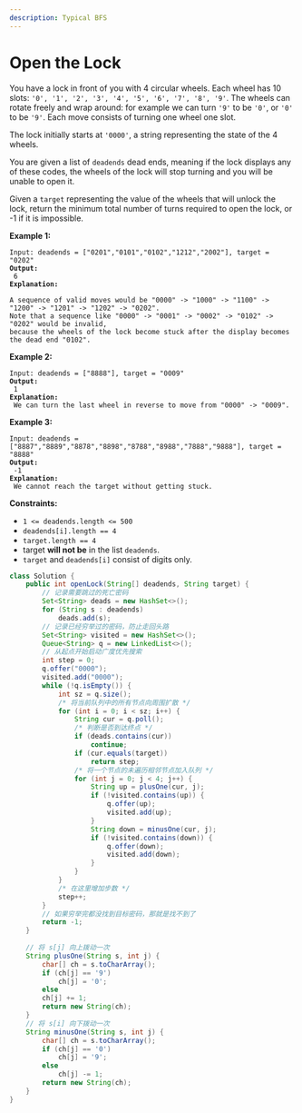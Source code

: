 ```yaml
---
description: Typical BFS
---
```


# Open the Lock



You have a lock in front of you with 4 circular wheels. Each wheel has 10 slots: `'0', '1', '2', '3', '4', '5', '6', '7', '8', '9'`. The wheels can rotate freely and wrap around: for example we can turn `'9'` to be `'0'`, or `'0'` to be `'9'`. Each move consists of turning one wheel one slot.

The lock initially starts at `'0000'`, a string representing the state of the 4 wheels.

You are given a list of `deadends` dead ends, meaning if the lock displays any of these codes, the wheels of the lock will stop turning and you will be unable to open it.

Given a `target` representing the value of the wheels that will unlock the lock, return the minimum total number of turns required to open the lock, or -1 if it is impossible.

&#x20;

**Example 1:**

<pre><code>Input: deadends = ["0201","0101","0102","1212","2002"], target = "0202"
<strong>Output:
</strong> 6
<strong>Explanation:
</strong> 
A sequence of valid moves would be "0000" -> "1000" -> "1100" -> "1200" -> "1201" -> "1202" -> "0202".
Note that a sequence like "0000" -> "0001" -> "0002" -> "0102" -> "0202" would be invalid,
because the wheels of the lock become stuck after the display becomes the dead end "0102".
</code></pre>

**Example 2:**

<pre><code>Input: deadends = ["8888"], target = "0009"
<strong>Output:
</strong> 1
<strong>Explanation:
</strong> We can turn the last wheel in reverse to move from "0000" -> "0009".
</code></pre>

**Example 3:**

<pre><code>Input: deadends = ["8887","8889","8878","8898","8788","8988","7888","9888"], target = "8888"
<strong>Output:
</strong> -1
<strong>Explanation:
</strong> We cannot reach the target without getting stuck.
</code></pre>

&#x20;

**Constraints:**

* `1 <= deadends.length <= 500`
* `deadends[i].length == 4`
* `target.length == 4`
* target **will not be** in the list `deadends`.
* `target` and `deadends[i]` consist of digits only.

```java
class Solution {
    public int openLock(String[] deadends, String target) {
        // 记录需要跳过的死亡密码
        Set<String> deads = new HashSet<>();
        for (String s : deadends) 
            deads.add(s);
        // 记录已经穷举过的密码，防⽌⾛回头路
        Set<String> visited = new HashSet<>();
        Queue<String> q = new LinkedList<>();
        // 从起点开始启动⼴度优先搜索
        int step = 0;
        q.offer("0000");
        visited.add("0000");
        while (!q.isEmpty()) {
            int sz = q.size();
            /* 将当前队列中的所有节点向周围扩散 */
            for (int i = 0; i < sz; i++) {
                String cur = q.poll();
                /* 判断是否到达终点 */
                if (deads.contains(cur))
                    continue;
                if (cur.equals(target))
                    return step;
                /* 将⼀个节点的未遍历相邻节点加⼊队列 */
                for (int j = 0; j < 4; j++) {
                    String up = plusOne(cur, j);
                    if (!visited.contains(up)) {
                        q.offer(up);
                        visited.add(up);
                    }
                    String down = minusOne(cur, j);
                    if (!visited.contains(down)) {
                        q.offer(down);
                        visited.add(down);
                    }
                }
            }
            /* 在这⾥增加步数 */
            step++;
        }
        // 如果穷举完都没找到⽬标密码，那就是找不到了
        return -1;
    }
    
    // 将 s[j] 向上拨动⼀次
    String plusOne(String s, int j) {
        char[] ch = s.toCharArray();
        if (ch[j] == '9')
            ch[j] = '0';
        else
        ch[j] += 1;
        return new String(ch);
    }
    // 将 s[i] 向下拨动⼀次
    String minusOne(String s, int j) {
        char[] ch = s.toCharArray();
        if (ch[j] == '0')
            ch[j] = '9';
        else
            ch[j] -= 1;
        return new String(ch);
    }
}
```
